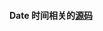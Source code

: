#### Date 时间相关的[源码](https://github.com/v8/v8/blob/feb20872c35ca1802a5d8554dd780e6a898b2380/src/date.cc)

